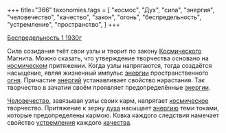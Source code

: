+++
title="366"
taxonomies.tags = [
 "космос",
 "Дух",
 "сила",
 "энергия",
 "человечество",
 "качество",
 "закон",
 "огонь",
 "беспредельность",
 "устремление",
 "пространство",
]
+++

[Беспредельность 1 1930г](/agni/1930)

Сила созидания ткёт свои узлы и творит по закону [Космического](/tags/космос) Магнита. Можно сказать, что утверждение творчества основано на [космическом](/tags/космос) притяжении. Когда узлы напрягаются, тогда создаётся насыщение, являя жизненный импульс [энергии](/tags/энергия) пространственного [огня](/tags/огонь). Причастие [энергий](/tags/энергия) устанавливает свойство нарастания. Так творчество в зачатии своём проявляет предопределённые [энергии](/tags/энергия).   

[Человечество](/tags/человечество), завязывая узлы своих карм, напрягает [космическое](/tags/космос) творчество. Притяжение к зерну [духа](/tags/Дух) насыщает [энергию](/tags/энергия) теми токами, которые предопределены кармою. Ковка каждого следствия намечает свойство [устремления](/tags/устремление) каждого [качества](/tags/качество).